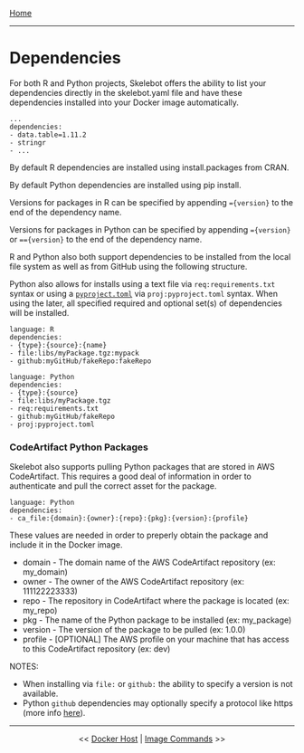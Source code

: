 [Home](index.md)

---

# Dependencies

For both R and Python projects, Skelebot offers the ability to list your dependencies directly in the skelebot.yaml file and have these dependencies installed into your Docker image automatically.

```
...
dependencies:
- data.table=1.11.2
- stringr
- ...
```

By default R dependencies are installed using install.packages from CRAN.

By default Python dependencies are installed using pip install.

Versions for packages in R can be specified by appending `={version}` to the end of the dependency name.

Versions for packages in Python can be specified by appending `={version}` or `=={version}` to the end of the dependency name.

R and Python also both support dependencies to be installed from the local file system as well as from GitHub using the following structure.

Python also allows for installs using a text file via `req:requirements.txt` syntax or using a [`pyproject.toml`](https://setuptools.pypa.io/en/latest/userguide/pyproject_config.html) via `proj:pyproject.toml` syntax. When using the later, all specified required and optional set(s) of dependencies will be installed.

```
language: R
dependencies:
- {type}:{source}:{name}
- file:libs/myPackage.tgz:mypack
- github:myGitHub/fakeRepo:fakeRepo
```

```
language: Python
dependencies:
- {type}:{source}
- file:libs/myPackage.tgz
- req:requirements.txt
- github:myGitHub/fakeRepo
- proj:pyproject.toml
```

### CodeArtifact Python Packages

Skelebot also supports pulling Python packages that are stored in AWS CodeArtifact. This requires a good deal of information in order to authenticate and pull the correct asset for the package.

```
language: Python
dependencies:
- ca_file:{domain}:{owner}:{repo}:{pkg}:{version}:{profile}
```
These values are needed in order to preperly obtain the package and include it in the Docker image.
- domain - The domain name of the AWS CodeArtifact repository (ex: my_domain)
- owner - The owner of the AWS CodeArtifact repository (ex: 111122223333)
- repo - The repository in CodeArtifact where the package is located (ex: my_repo)
- pkg - The name of the Python package to be installed (ex: my_package)
- version - The version of the package to be pulled (ex: 1.0.0)
- profile - [OPTIONAL] The AWS profile on your machine that has access to this CodeArtifact repository (ex: dev)

NOTES:

- When installing via `file:` or `github:` the ability to specify a version is not available.
- Python `github` dependencies may optionally specify a protocol like https (more info [here](https://pip.pypa.io/en/stable/reference/pip_install/#git)).

---

<center><< <a href="docker-host.html">Docker Host</a>  |  <a href="image-commands.html">Image Commands</a> >></center>
